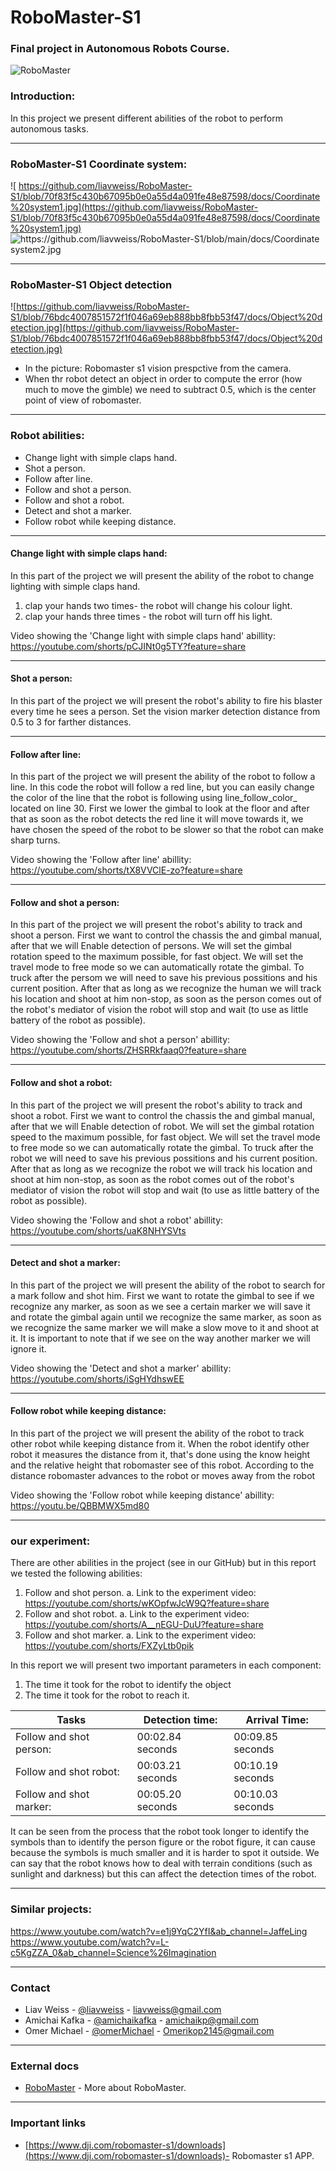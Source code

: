 # RoboMaster-S1
### Final project in Autonomous Robots Course.
![RoboMaster](https://github.com/liavweiss/RoboMaster-S1/blob/main/docs/RoboMaster.PNG)


### Introduction:
In this project we present different abilities of the robot to perform autonomous tasks.  

--------------------------------------------------
### RoboMaster-S1 Coordinate system:
![
https://github.com/liavweiss/RoboMaster-S1/blob/70f83f5c430b67095b0e0a55d4a091fe48e87598/docs/Coordinate%20system1.jpg](https://github.com/liavweiss/RoboMaster-S1/blob/70f83f5c430b67095b0e0a55d4a091fe48e87598/docs/Coordinate%20system1.jpg)
![https://github.com/liavweiss/RoboMaster-S1/blob/main/docs/Coordinate system2.jpg](https://github.com/liavweiss/RoboMaster-S1/blob/70f83f5c430b67095b0e0a55d4a091fe48e87598/docs/Coordinate%20system2.jpg)

--------------------------------------------------
### RoboMaster-S1 Object detection
![https://github.com/liavweiss/RoboMaster-S1/blob/76bdc4007851572f1f046a69eb888bb8fbb53f47/docs/Object%20detection.jpg](https://github.com/liavweiss/RoboMaster-S1/blob/76bdc4007851572f1f046a69eb888bb8fbb53f47/docs/Object%20detection.jpg)
* In the picture: Robomaster s1 vision prespctive from the camera.
* When thr robot detect an object in order to compute the error (how much to move the gimble) we need to subtract 0.5, which is the center point of view of robomaster.  
--------------------------------------------------
### Robot abilities:
* Change light with simple claps hand.
* Shot a person.
* Follow after line.
* Follow and shot a person.
* Follow and shot a robot.
* Detect and shot a marker.
* Follow robot while keeping distance.
---------------------------------------------------
#### Change light with simple claps hand:
In this part of the project we will present the ability of the robot to change lighting with simple claps hand.
1. clap your hands two times- the robot will change his colour light.
2. clap your hands three times - the robot will turn off his light.

Video showing the 'Change light with simple claps hand' abillity: https://youtube.com/shorts/pCJINt0g5TY?feature=share

---------------------------------------------------
#### Shot a person:
In this part of the project we will present the robot's ability to fire his blaster every time he sees a person.
Set the vision marker detection distance from 0.5 to 3 for farther distances.

---------------------------------------------------
#### Follow after line:
In this part of the project we will present the ability of the robot to follow a line.
In this code the robot will follow a red line, but you can easily change the color
of the line that the robot is following using line_follow_color_<color> located on line 30.
First we lower the gimbal to look at the floor and after that as soon as the robot detects the red line it will move towards it, we have chosen the speed of the robot to be slower so that the robot can make sharp turns. 

Video showing the 'Follow after line' abillity: https://youtube.com/shorts/tX8VVClE-zo?feature=share
  
---------------------------------------------------
#### Follow and shot a person:
In this part of the project we will present the robot's ability to track and shoot a person.
First we want to control the chassis the and gimbal manual, after that we will Enable detection of persons.
We will set the gimbal rotation speed to the maximum possible, for fast object.
We will set the travel mode to free mode so we can automatically rotate the gimbal.
To truck after the persom we will need to save his previous possitions and his current position.
After that as long as we recognize the human we will track his location and shoot at him non-stop,
as soon as the person comes out of the robot's mediator of vision the robot will stop and wait (to use as little battery of the robot as possible).
  
Video showing the 'Follow and shot a person' abillity: https://youtube.com/shorts/ZHSRRkfaaq0?feature=share
  
---------------------------------------------------
#### Follow and shot a robot:
In this part of the project we will present the robot's ability to track and shoot a robot.
First we want to control the chassis the and gimbal manual, after that we will Enable detection of robot.
We will set the gimbal rotation speed to the maximum possible, for fast object.
We will set the travel mode to free mode so we can automatically rotate the gimbal.
To truck after the robot we will need to save his previous possitions and his current position.
After that as long as we recognize the robot we will track his location and shoot at him non-stop,
as soon as the robot comes out of the robot's mediator of vision the robot will stop and wait (to use as little battery of the robot as possible).

Video showing the 'Follow and shot a robot' abillity: https://youtube.com/shorts/uaK8NHYSVts

  
---------------------------------------------------
#### Detect and shot a marker:
In this part of the project we will present the ability of the robot to search for a mark follow and shot him.
First we want to rotate the gimbal to see if we recognize any marker,
as soon as we see a certain marker we will save it and rotate the gimbal again until we recognize the same marker,
as soon as we recognize the same marker we will make a slow move to it and shoot at it.
It is important to note that if we see on the way another marker we will ignore it.

Video showing the 'Detect and shot a marker' abillity: https://youtube.com/shorts/iSgHYdhswEE

--------------------------------------------------------
#### Follow robot while keeping distance:
In this part of the project we will present the ability of the robot to track other robot while keeping distance from it.
When the robot identify other robot it measures the distance from it, that's done using the know height and the
relative height that robomaster see of this robot.
According to the distance robomaster advances to the robot or moves away from the robot

Video showing the 'Follow robot while keeping distance' abillity: https://youtu.be/QBBMWX5md80

--------------------------------------------------------
### our experiment:
There are other abilities in the project (see in our GitHub) but in this report we tested the following abilities:
  1.	Follow and shot person.
    a.	Link to the experiment video: https://youtube.com/shorts/wKOpfwJcW9Q?feature=share
  2.	Follow and shot robot.
    a.	Link to the experiment video: https://youtube.com/shorts/A__nEGU-DuU?feature=share
  3.	Follow and shot marker.
    a.	Link to the experiment video: https://youtube.com/shorts/FXZyLtb0pik

In this report we will present two important parameters in each component:
  1.	The time it took for the robot to identify the object
  2.	The time it took for the robot to reach it.
  
  | **Tasks**      |    **Detection time:**        |           Arrival Time:                  |
|-----------------|-----------------------|---------------------------------------------------|
| Follow and shot person: | 00:02.84 seconds |                00:09.85 seconds         |
| Follow and shot robot: | 00:03.21 seconds |                 00:10.19 seconds    |
| Follow and shot marker: | 00:05.20 seconds |                00:10.03 seconds               |

It can be seen from the process that the robot took longer to identify the symbols than to identify the person figure or the robot figure, it can cause because the symbols is much smaller and it is harder to spot it outside. We can say that the robot knows how to deal with terrain conditions (such as sunlight and darkness) but this can affect the detection times of the robot.
  
----------------------------------------------------------
### Similar projects:
  
https://www.youtube.com/watch?v=e1j9YqC2YfI&ab_channel=JaffeLing  
https://www.youtube.com/watch?v=L-c5KgZZA_0&ab_channel=Science%26Imagination
  
----------------------------------------------------------  
  
<!-- CONTACT -->
### Contact

* Liav Weiss - [@liavweiss](https://github.com/liavweiss) - liavweiss@gmail.com
* Amichai Kafka - [@amichaikafka](https://github.com/amichaikafka) - amichaikp@gmail.com
* Omer Michael - [@omerMichael](https://github.com/omerMichael) - Omerikop2145@gmail.com
  
-----------------------------------------------
  
<!-- EXTERNAL DOCSS -->
### External docs
* [RoboMaster](https://en.wikipedia.org/wiki/RoboMaster) - More about RoboMaster.
-----------------------------------------------
### Important links
* [https://www.dji.com/robomaster-s1/downloads](https://www.dji.com/robomaster-s1/downloads)- Robomaster s1 APP.

